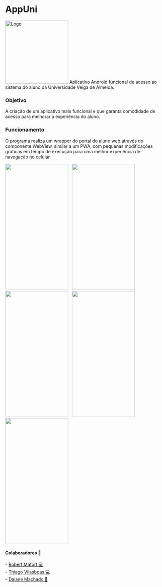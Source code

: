 # AppUni
<img src="https://user-images.githubusercontent.com/73988556/224574639-48197ec8-f4ef-42eb-9b19-ec8154521a6e.jpeg" alt="Logo" width="200" height="200">
Aplicativo Android funcional de acesso ao sistema do aluno da Universidade Veiga de Almeida.

<h3> Objetivo </h3>
A criação de um aplicativo mais funcional e que garanta comodidade de acesso para melhorar a experiência do aluno.

<h3> Funcionamento </h3>
O programa realiza um wrapper do portal do aluno web através do componente WebView, similar a um PWA, com pequenas modificações gráficas em tempo de execução para uma melhor experiência de navegação no celular.
</br>

<p float="left">
  <img src="https://github.com/user-attachments/assets/bd44c206-862e-4ba5-9902-1d590ddf5897" width="200" height="400"/> <span>&nbsp;</span>
  <img src="https://github.com/user-attachments/assets/77134bc9-bdfe-4ff6-aa57-e1458668c335" width="200" height="400"/> <span>&nbsp;</span>
  <img src="https://github.com/user-attachments/assets/46321af2-cc6d-40fc-9982-50a124a7cda5" width="200" height="400"/> <span>&nbsp;</span>
  <img src="https://github.com/user-attachments/assets/b0ed571f-d8df-42ff-8c76-9a1f9b35023b" width="200" height="400"/> <span>&nbsp;</span>
  <img src="https://user-images.githubusercontent.com/73988556/227794320-6699be1a-aa2c-4a98-a248-1fb9e94d9efe.jpeg" width="200" height="400"/>
</p>

<h4> Colaboradores 👥</h4>
- <a href="https://github.com/rbrmafort">Robert Mafort 💻<a/>
  </br>
- <a href="https://github.com/vilasboas">Thiago Vilasboas 💻<a/>
</br>
- <a href="https://www.linkedin.com/in/daianemartins14/">Daiane Machado 🎨</a>
